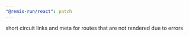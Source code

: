 ```yaml
---
"@remix-run/react": patch
---
```


short circuit links and meta for routes that are not rendered due to errors
